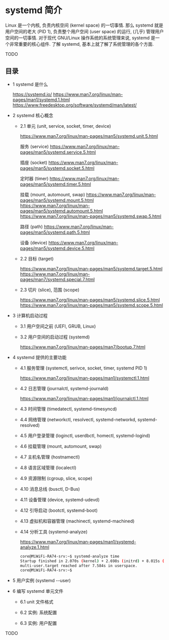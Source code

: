 # systemd 简介

Linux 是一个内核, 负责内核空间 (kernel space) 的一切事情.
那么 systemd 就是用户空间的老大 (PID 1),
负责整个用户空间 (user space) 的运行, (几乎) 管理用户空间的一切事情.
对于现代 GNU/Linux 操作系统的系统管理来说, systemd 是一个非常重要的核心组件.
了解 systemd, 基本上就了解了系统管理的各个方面.

TODO


## 目录

+ 1 systemd 是什么

  <https://systemd.io/>
  <https://www.man7.org/linux/man-pages/man1/systemd.1.html>
  <https://www.freedesktop.org/software/systemd/man/latest/>

+ 2 systemd 核心概念

  - 2.1 单元 (unit, service, socket, timer, device)

    <https://www.man7.org/linux/man-pages/man5/systemd.unit.5.html>

    服务 (service)
    <https://www.man7.org/linux/man-pages/man5/systemd.service.5.html>

    插座 (socket)
    <https://www.man7.org/linux/man-pages/man5/systemd.socket.5.html>

    定时器 (timer)
    <https://www.man7.org/linux/man-pages/man5/systemd.timer.5.html>

    挂载 (mount, automount, swap)
    <https://www.man7.org/linux/man-pages/man5/systemd.mount.5.html>
    <https://www.man7.org/linux/man-pages/man5/systemd.automount.5.html>
    <https://www.man7.org/linux/man-pages/man5/systemd.swap.5.html>

    路径 (path)
    <https://www.man7.org/linux/man-pages/man5/systemd.path.5.html>

    设备 (device)
    <https://www.man7.org/linux/man-pages/man5/systemd.device.5.html>

  - 2.2 目标 (target)

    <https://www.man7.org/linux/man-pages/man5/systemd.target.5.html>
    <https://www.man7.org/linux/man-pages/man7/systemd.special.7.html>

  - 2.3 切片 (slice), 范围 (scope)

    <https://www.man7.org/linux/man-pages/man5/systemd.slice.5.html>
    <https://www.man7.org/linux/man-pages/man5/systemd.scope.5.html>

+ 3 计算机启动过程

  - 3.1 用户空间之前 (UEFI, GRUB, Linux)

  - 3.2 用户空间的启动过程 (systemd)

    <https://www.man7.org/linux/man-pages/man7/bootup.7.html>

+ 4 systemd 提供的主要功能

  - 4.1 服务管理 (systemctl, serivce, socket, timer, systemd PID 1)

    <https://www.man7.org/linux/man-pages/man1/systemctl.1.html>

  - 4.2 日志管理 (journalctl, systemd-journald)

    <https://www.man7.org/linux/man-pages/man1/journalctl.1.html>

  - 4.3 时间管理 (timedatectl, systemd-timesyncd)

  - 4.4 网络管理 (networkctl, resolvectl, systemd-networkd, systemd-resolved)

  - 4.5 用户登录管理 (loginctl, userdbctl, homectl, systemd-logind)

  - 4.6 挂载管理 (mount, automount, swap)

  - 4.7 主机名管理 (hostnamectl)

  - 4.8 语言区域管理 (localectl)

  - 4.9 资源限制 (cgroup, slice, scope)

  - 4.10 消息总线 (busctl, D-Bus)

  - 4.11 设备管理 (device, systemd-udevd)

  - 4.12 引导启动 (bootctl, systemd-boot)

  - 4.13 虚拟机和容器管理 (machinectl, systemd-machined)

  - 4.14 分析工具 (systemd-analyze)

    <https://www.man7.org/linux/man-pages/man1/systemd-analyze.1.html>

    ```sh
    core@MiWiFi-RA74-srv:~$ systemd-analyze time
    Startup finished in 2.070s (kernel) + 2.698s (initrd) + 8.015s (userspace) = 12.784s 
    multi-user.target reached after 7.584s in userspace.
    core@MiWiFi-RA74-srv:~$ 
    ```

+ 5 用户实例 (systemd --user)

+ 6 编写 systemd 单元文件

  - 6.1 unit 文件格式

  - 6.2 实例: 系统配置

  - 6.3 实例: 用户配置


TODO
